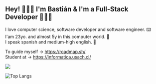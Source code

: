 ## Hey! 🙋🏻‍♂️ I'm Bastián & I'm a Full-Stack Developer 👨🏻‍💻 

I love computer science, software developer and software engineer. ⌨️      
I'am 23yo. and almost 5y in this.computer world. 💾                           
I speak spanish and medium-high english. 💬           

To guide myself → https://roadmap.sh/                                                                                                                                                                                                                                                                                                                                        
Student at → https://informatica.usach.cl/                            

![](https://komarev.com/ghpvc/?username=vastien&color=blue)


 ![Top Langs](https://github-readme-stats.vercel.app/api/top-langs/?username=vastien&langs_count=10&layout=compact&hide=html,css,scss&theme=tokyonight) 
 
      


